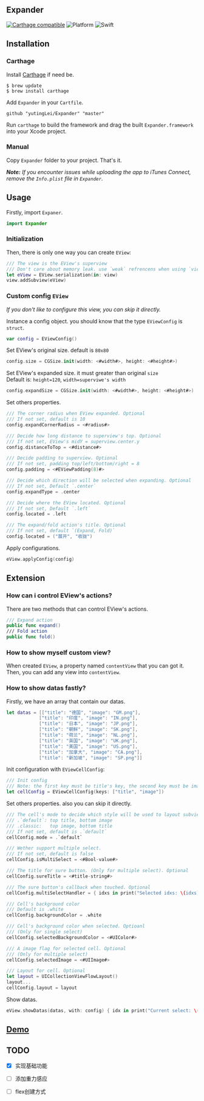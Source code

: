 ## Expander

[![Carthage compatible](https://img.shields.io/badge/Carthage-compatible-4BC51D.svg?style=flat)](https://github.com/Carthage/Carthage) ![Platform](https://img.shields.io/badge/platform-iOS-4BC51D.svg) ![Swift](https://img.shields.io/badge/Swift-4.2-4BC51D.svg)


## Installation

### Carthage
Install [Carthage](https://github.com/Carthage/Carthage) if need be.

```
$ brew update
$ brew install carthage
```

Add `Expander` in your `Cartfile`.

```
github "yutingLei/Expander" "master"
```

Run `carthage` to build the framework and drag the built `Expander.framework` into your Xcode project.

### Manual
Copy `Expander` folder to your project. That's it.

_**Note:** If you encounter issues while uploading the app to iTunes Connect, remove the `Info.plist` file in `Expander`._


## Usage

Firstly, import `Expaner`.

```swift
import Expander
```

### Initialization

Then, there is only one way you can create `EView`:

```swift
/// The view is the EView's superview
/// Don't care about memory leak. use `weak` refrencens when using `view`.
let eView = EView.serialization(in: view)
view.addSubview(eView)
```

### Custom config `EView`
*If you don't like to configure this view, you can skip it directly.*

Instance a config object. you should know that the type `EViewConfig` is `struct`.

```swift
var config = EViewConfig()
```

Set EView's original size. default is `80x80`

```swift
config.size = CGSize.init(width: <#width#>, height: <#height#>)
```

Set EView's expanded size. it must greater than original `size`  
Default is: `height=120`, `width=superviwe's width`

```swift
config.expandSize = CGSize.init(width: <#width#>, height: <#height#>)
```

Set others properties.

```swift
/// The corner radius when EView expanded. Optional
/// If not set, default is 10
config.expandCornerRadius = <#radius#>

/// Decide how long distance to superview's top. Optional
/// If not set, EView's midY = superview.center.y
config.distanceToTop = <#distance#>

/// Decide padding to superview. Optional
/// If not set, padding top/left/bottom/right = 8
config.padding = <#EViewPadding(8)#>

/// Decide which direction will be selected when expanding. Optional
/// If not set, Default `.center`
config.expandType = .center

/// Decide where the EView located. Optional
/// If not set, Default `.left`
config.located = .left

/// The expand/fold action's title. Optional
/// If not set, default `(Expand, Fold)`
config.located = ("展开", "收拢")
```

Apply configurations.

```swift
eView.applyConfig(config)
```

## Extension

### How can i control EView's actions?

There are two methods that can control EView's actions.

```swift
/// Expand action
public func expand()
/// Fold action
public func fold()
```

### How to show myself custom view?

When created `EView`, a property named `contentView` that you can got it.  
Then, you can add any view into `contentView`.

### How to show datas fastly?

Firstly, we have an array that contain our datas.

```swift
let datas = [["title": "德国", "image": "GM.png"],
            ["title": "印度", "image": "IN.png"],
            ["title": "日本", "image": "JP.png"],
            ["title": "朝鲜", "image": "SK.png"],
            ["title": "荷兰", "image": "NL.png"],
            ["title": "英国", "image": "UK.png"],
            ["title": "美国", "image": "US.png"],
            ["title": "加拿大", "image": "CA.png"],
            ["title": "新加坡", "image": "SP.png"]]
```

Init configuration with `EViewCellConfig`:

```swift
/// Init config
/// Note: the first key must be title's key, the second key must be image's key
let cellConfig = EViewCellConfig(keys: ["title", "image"])
```

Set others properties. also you can skip it directly.

```swift
/// The cell's mode to decide which style will be used to layout subviews.
/// .`default`: top title, bottom image
/// .classic:   top image, bottom title
/// If not set, default is .`default`
cellConfig.mode = .`default`

/// Wether support multiple select.
/// If not set, default is false
cellConfig.isMultiSelect = <#Bool-value#>

/// The title for sure button. (Only for multiple select). Optional
cellConfig.sureTitle = <#title-string#>

/// The sure button's callback when touched. Optional
cellConfig.multiSelectHandler = { idxs in print("Selected idxs: \(idxs)") }

/// Cell's background color
/// Default is .white
cellConfig.backgroundColor = .white

/// Cell's background color when selected. Optioanl
/// (Only for single select)
cellConfig.selectedBackgroundColor = <#UIColor#>

/// A image flag for selected cell. Optional
/// (Only for multiple select)
cellConfig.selectedImage = <#UIImage#>

/// Layout for cell. Optional
let layout = UICollectionViewFlowLayout()
layout...
cellConfig.layout = layout
```

Show datas.

```swift
eView.showDatas(datas, with: config) { idx in print("Current select: \(idx)")}
```

## [Demo](./demo.md)



## TODO
- [x] 实现基础功能 
- [ ] 添加重力感应  
- [ ] flex创建方式  

